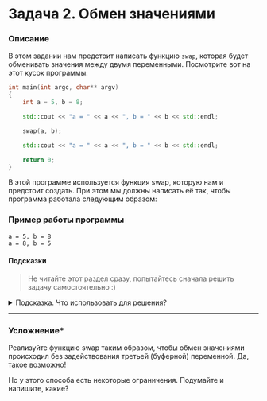 # Задача 2. Обмен значениями

### Описание
В этом задании нам предстоит написать функцию `swap`, которая будет обменивать значения между двумя переменными. Посмотрите вот на этот кусок программы:
```cpp
int main(int argc, char** argv)
{
	int a = 5, b = 8;

	std::cout << "a = " << a << ", b = " << b << std::endl;

	swap(a, b);

	std::cout << "a = " << a << ", b = " << b << std::endl;

	return 0;
}
```

В этой программе используется функция swap, которую нам и предстоит создать. При этом мы должны написать её так, чтобы программа работала следующим образом:

### Пример работы программы
```
a = 5, b = 8
a = 8, b = 5
```
#### Подсказки

> Не читайте этот раздел сразу, попытайтесь сначала решить задачу самостоятельно :)

<details>

<summary>Подсказка. Что использовать для решения?</summary>

Для того, чтобы функция `swap` могла изменять значения в тех переменных, которые в неё передали - эти переменные должны быть переданы в функцию по ссылке. Для этого необходимо использовать оператор `&` при объявлении параметров функции

Для вывода на консоль использовать `std::cout`

</details>

------

### Усложнение*

Реализуйте функцию swap таким образом, чтобы обмен значениями происходил без задействования третьей (буферной) переменной. Да, такое возможно!

Но у этого способа есть некоторые ограничения. Подумайте и напишите, какие?
